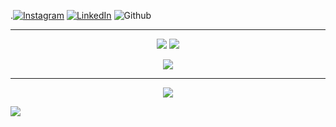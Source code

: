 
.[![Instagram](https://img.shields.io/badge/Instagram-%23E4405F.svg?logo=Instagram&logoColor=white)](https://instagram.com/felixlvu)
[![LinkedIn](https://img.shields.io/badge/LinkedIn-%230077B5.svg?logo=linkedin&logoColor=white)](https://linkedin.com/in/félix-schrynemaekers-7ba783267) 
![Github](https://img.shields.io/badge/felix.schrynemakers@epitech.eu-%230077B5.svg?logo=github&logoColor=white)

---
<p align='center'>
      <img src="https://img.shields.io/badge/c-%2300599C.svg?style=for-the-badge&logo=c&logoColor=white">
  <img src="https://img.shields.io/badge/javascript-%23323330.svg?style=for-the-badge&logo=javascript&logoColor=%23F7DF1E">
</p>

<p align='center'>
      <img src="https://github-readme-stats.vercel.app/api/top-langs/?username=felixlvu&theme=dark&hide_border=false&include_all_commits=false&count_private=false&layout=compact">
</p>

---



<p align='center'>
      <img src="https://github-readme-streak-stats.herokuapp.com/?user=felixlvu&theme=dark&hide_border=falset">
</p>

[![](https://visitcount.itsvg.in/api?id=felixlvu&icon=2&color=1)](https://visitcount.itsvg.in)
